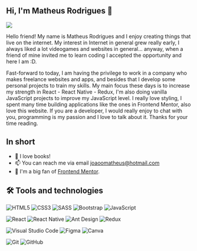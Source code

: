 ## Hi, I'm Matheus Rodrigues 👋

![](./img/Header.PNG)

Hello friend! My name is Matheus Rodrigues and I enjoy creating things that live on the internet. My interest in Internet in general grew really early, I always liked a lot videogames and websites in general... anyway, when a friend of mine invited me to learn coding I accepted the opportunity and here I am :D.

Fast-forward to today, I am having the privilege to work in a company who makes freelance websites and apps, and besides that I develop some personal projects to train my skills. My main focus these days is to increase my strength in React - React Native - Redux, I'm also doing vanilla JavaScript projects to improve my JavaScript level. I really love styling, I spent many time building applications like the ones in Frontend Mentor, also love this website. If you are a developer, I would really enjoy to chat with you, programming is my passion and I love to talk about it. Thanks for your time reading.

## In short

- 💬 I love books!
- 📫 You can reach me via email <joaoomatheus@hotmail.com>
- 👯 I'm a big fan of [Frontend Mentor](https://frontendmentor.io).

## 🛠 Tools and technologies 

<img alt="HTML5" src="https://img.shields.io/badge/html5-%23E34F26.svg?&style=for-the-badge&logo=html5&logoColor=white"/> <img alt="CSS3" src="https://img.shields.io/badge/css3-%231572B6.svg?&style=for-the-badge&logo=css3&logoColor=white"/> <img alt="SASS" src="https://img.shields.io/badge/SASS-hotpink.svg?&style=for-the-badge&logo=SASS&logoColor=white"/> <img alt="Bootstrap" src="https://img.shields.io/badge/bootstrap-%23563D7C.svg?&style=for-the-badge&logo=bootstrap&logoColor=white"/> <img alt="JavaScript" src="https://img.shields.io/badge/javascript-%23323330.svg?&style=for-the-badge&logo=javascript&logoColor=%23F7DF1E"/>

<img alt="React" src="https://img.shields.io/badge/react-%2320232a.svg?&style=for-the-badge&logo=react&logoColor=%2361DAFB"/> <img alt="React Native" src="https://img.shields.io/badge/react_native-%2320232a.svg?&style=for-the-badge&logo=react&logoColor=%2361DAFB"/> <img alt="Ant Design" src="https://img.shields.io/badge/antdesign-hotpink.svg?&style=for-the-badge&logo=react&logoColor=%2361DAFB"/> <img alt="Redux" src="https://img.shields.io/badge/redux-%23593d88.svg?&style=for-the-badge&logo=redux&logoColor=white"/>

<img alt="Visual Studio Code" src="https://img.shields.io/badge/VisualStudioCode-0078d7.svg?&style=for-the-badge&logo=visual-studio-code&logoColor=white"/> <img alt="Figma" src="https://img.shields.io/badge/figma-%23F24E1E.svg?&style=for-the-badge&logo=figma&logoColor=white"/> <img alt="Canva" src="https://img.shields.io/badge/Canva-%2300C4CC.svg?&style=for-the-badge&logo=Canva&logoColor=white"/>

<img alt="Git" src="https://img.shields.io/badge/git-%23F05033.svg?&style=for-the-badge&logo=git&logoColor=white"/> <img alt="GitHub" src="https://img.shields.io/badge/github-%23121011.svg?&style=for-the-badge&logo=github&logoColor=white"/>



